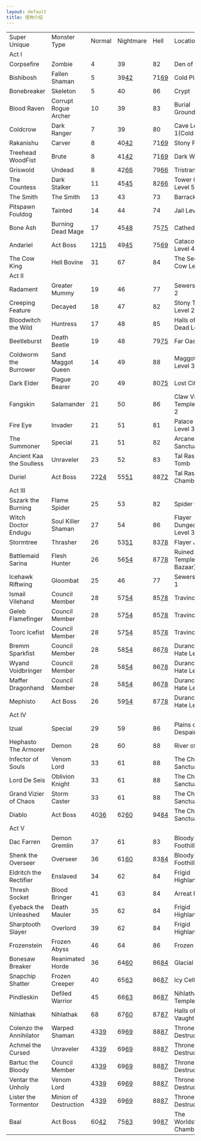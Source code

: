 ```yaml
---
layout: default
title: 怪物介绍
---
```


<table class="tr-Table" id= "tsu">
<colgroup>
	<col align="left">
	<col align="left">
	<col align="middle" width="50">
	<col align="middle" width="50">
	<col align="middle" width="50">
	<col align="middle">
	<col align="middle">
</colgroup>
<tr class="head">
  <td>Super Unique</td>
  <td>Monster Type</td>
  <td>Normal</td>
  <td>Nightmare</td>
  <td>Hell</td>
  <td>Location</td>
  <td>Treasure</td>
</tr>
<tr class="head">
  <td colspan="7">Act I</td>
</tr>
<tr>
  <td>Corpsefire</td>
  <td>Zombie</td>
  <td>4</td>
  <td><span title="Area level 36 + 3">39</span></td>
  <td><span title="Area level 79 + 3">82</span></td>
  <td>Den of Evil</td>
  <td>A</td>
</tr>
<tr>
  <td>Bishibosh</td>
  <td>Fallen Shaman</td>
  <td>5</td>
  <td><span title="Area level 36 + 3">39</span><u>42</u></td>
  <td><span title="Area level 68 + 3">71</span><u>69</u></td>
  <td>Cold Plains</td>
  <td>A</td>
</tr>
<tr>
  <td>Bonebreaker</td>
  <td>Skeleton</td>
  <td>5</td>
  <td><span title="Area level 37 + 3">40</span></td>
  <td><span title="Area level 83 + 3">86</span></td>
  <td>Crypt</td>
  <td>A</td>
</tr>
<tr>
  <td>Blood Raven</td>
  <td>Corrupt Rogue Archer</td>
  <td>10</td>
  <td><span title="Area level 36 + 3">39</span></td>
  <td><span title="Area level 80 + 3">83</span></td>
  <td>Burial Grounds</td>
  <td>Blood Raven</td>
</tr>
<tr>
  <td>Coldcrow</td>
  <td>Dark Ranger</td>
  <td>7</td>
  <td><span title="Area level 36 + 3">39</span></td>
  <td><span title="Area level 77 + 3">80</span></td>
  <td>Cave Level 1<span class="mmap">(Cold Plains)</span></td>
  <td>A</td>
</tr>
<tr>
  <td>Rakanishu</td>
  <td>Carver</td>
  <td>8</td>
  <td><span title="Area level 37 + 3">40</span><u>42</u></td>
  <td><span title="Area level 68 + 3">71</span><u>69</u></td>
  <td>Stony Field</td>
  <td>B</td>
</tr>
<tr>
  <td>Treehead WoodFist</td>
  <td>Brute</td>
  <td>8</td>
  <td><span title="Area level 38 + 3">41</span><u>42</u></td>
  <td><span title="Area level 68 + 3">71</span><u>69</u></td>
  <td>Dark Wood</td>
  <td>B</td>
</tr>
<tr>
  <td>Griswold</td>
  <td>Undead</td>
  <td>8</td>
  <td><span title="Area level 39 + 3">42</span><u>66</u></td>
  <td><span title="Area level 76 + 3">79</span><u>66</u></td>
  <td>Tristram</td>
  <td>Griswold</td>
</tr>
<tr>
  <td>The Countess</td>
  <td>Dark Stalker</td>
  <td>11</td>
  <td><span title="Area level 42 + 3">45</span><u>45</u></td>
  <td><span title="Area level 79 + 3">82</span><u>66</u></td>
  <td>Tower Cellar Level 5</td>
  <td>Countess</td>
</tr>
<tr>
  <td>The Smith</td>
  <td>The Smith</td>
  <td>13</td>
  <td><span title="Area level 40 + 3">43</span></td>
  <td><span title="Area level 70 + 3">73</span></td>
  <td>Barracks</td>
  <td>Smith</td>
</tr>
<tr>
  <td>Pitspawn Fouldog</td>
  <td>Tainted</td>
  <td>14</td>
  <td><span title="Area level 41 + 3">44</span></td>
  <td><span title="Area level 71 + 3">74</span></td>
  <td>Jail Level 2</td>
  <td>B</td>
</tr>
<tr>
  <td>Bone Ash</td>
  <td>Burning Dead Mage</td>
  <td>17</td>
  <td><span title="Area level 42 + 3">45</span><u>48</u></td>
  <td><span title="Area level 72 + 3">75</span><u>75</u></td>
  <td>Cathedral</td>
  <td>C</td>
</tr>
<tr class="bold">
  <td>Andariel</td>
  <td>Act Boss</td>
  <td>12<u>15</u></td>
  <td>49<u>45</u></td>
  <td>75<u>69</u></td>
  <td>Catacombs Level 4</td>
  <td>Andariel</td>
</tr>
<tr>
  <td>The Cow King</td>
  <td>Hell Bovine</td>
  <td>31</td>
  <td><span title="Area level 64 + 3">67</span></td>
  <td><span title="Area level 81 + 3">84</span></td>
  <td>The Secret Cow Level</td>
  <td>Cow King</td>
</tr>
<tr class="head">
  <td colspan="7">Act II</td>
</tr>
<tr>
  <td>Radament</td>
  <td>Greater Mummy</td>
  <td>19</td>
  <td><span title="Area level 43 + 3">46</span></td>
  <td><span title="Area level 74 + 3">77</span></td>
  <td>Sewers Level 2</td>
  <td>Radament</td>
</tr>
<tr>
  <td>Creeping Feature</td>
  <td>Decayed</td>
  <td>18</td>
  <td><span title="Area level 44 + 3">47</span></td>
  <td><span title="Area level 79 + 3">82</span></td>
  <td>Stony Tomb Level 2</td>
  <td>A</td>
</tr>
<tr>
  <td>Bloodwitch the Wild</td>
  <td>Huntress</td>
  <td>17</td>
  <td><span title="Area level 45 + 3">48</span></td>
  <td><span title="Area level 82 + 3">85</span></td>
  <td>Halls of the Dead Level 3</td>
  <td>A</td>
</tr>
<tr>
  <td>Beetleburst</td>
  <td>Death Beetle</td>
  <td>19</td>
  <td><span title="Area level 45 + 3">48</span></td>
  <td><span title="Area level 76 + 3">79</span><u>75</u></td>
  <td>Far Oasis</td>
  <td>B</td>
</tr>
<tr>
  <td>Coldworm the Burrower</td>
  <td>Sand Maggot Queen</td>
  <td>14</td>
  <td><span title="Area level 46 + 3">49</span></td>
  <td><span title="Area level 85 + 3">88</span></td>
  <td>Maggot Lair Level 3</td>
  <td>B</td>
</tr>
<tr>
  <td>Dark Elder</td>
  <td>Plague Bearer</td>
  <td>20</td>
  <td><span title="Area level 46 + 3">49</span></td>
  <td><span title="Area level 77 + 3">80</span><u>75</u></td>
  <td>Lost City</td>
  <td>B</td>
</tr>
<tr>
  <td>Fangskin</td>
  <td>Salamander</td>
  <td>21</td>
  <td><span title="Area level 47 + 3">50</span></td>
  <td><span title="Area level 83 + 3">86</span></td>
  <td>Claw Viper Temple Level 2</td>
  <td>B</td>
</tr>
<tr>
  <td>Fire Eye</td>
  <td>Invader</td>
  <td>21</td>
  <td><span title="Area level 48 + 3">51</span></td>
  <td><span title="Area level 78 + 3">81</span></td>
  <td>Palace Cellar Level 3</td>
  <td>B</td>
</tr>
<tr>
  <td>The Summoner</td>
  <td>Special</td>
  <td>21</td>
  <td><span title="Area level 48 + 3">51</span></td>
  <td><span title="Area level 79 + 3">82</span></td>
  <td>Arcane Sanctuary</td>
  <td>Summoner</td>
</tr>
<tr>
  <td>Ancient Kaa the Soulless</td>
  <td>Unraveler</td>
  <td>23</td>
  <td><span title="Area level 49 + 3">52</span></td>
  <td><span title="Area level 80 + 3">83</span></td>
  <td>Tal Rasha's Tomb</td>
  <td>C</td>
</tr>
<tr class="bold">
  <td>Duriel</td>
  <td>Act Boss</td>
  <td>22<u>24</u></td>
  <td>55<u>51</u></td>
  <td>88<u>72</u></td>
  <td>Tal Rasha's Chamber</td>
  <td>Duriel</td>
</tr>
<tr class="head">
  <td colspan="7">Act III</td>
</tr>
<tr>
  <td>Sszark the Burning</td>
  <td>Flame Spider</td>
  <td>25</td>
  <td><span title="Area level 50 + 3">53</span></td>
  <td><span title="Area level 79 + 3">82</span></td>
  <td>Spider Cavern</td>
  <td>A</td>
</tr>
<tr>
  <td>Witch Doctor Endugu</td>
  <td>Soul Killer Shaman</td>
  <td>27</td>
  <td><span title="Area level 51 + 3">54</span></td>
  <td><span title="Area level 83 + 3">86</span></td>
  <td>Flayer Dungeon Level 3</td>
  <td>B</td>
</tr>
<tr>
  <td>Stormtree</td>
  <td>Thrasher</td>
  <td>26</td>
  <td><span title="Area level 50 + 3">53</span><u>51</u></td>
  <td><span title="Area level 80 + 3">83</span><u>78</u></td>
  <td>Flayer Jungle</td>
  <td>B</td>
</tr>
<tr>
  <td>Battlemaid Sarina</td>
  <td>Flesh Hunter</td>
  <td>26</td>
  <td><span title="Area level 53 + 3">56</span><u>54</u></td>
  <td><span title="Area level 84 + 3">87</span><u>78</u></td>
  <td>Ruined Temple<span class="mmap">(Kurast Bazaar)</span></td>
  <td>B</td>
</tr>
<tr>
  <td>Icehawk Riftwing</td>
  <td>Gloombat</td>
  <td>25</td>
  <td><span title="Area level 43 + 3">46</span></td>
  <td><span title="Area level 74 + 3">77</span></td>
  <td>Sewers Level 1</td>
  <td>A</td>
</tr>
<tr>
  <td>Ismail Vilehand</td>
  <td>Council Member</td>
  <td>28</td>
  <td><span title="Area level 54 + 3">57</span><u>54</u></td>
  <td><span title="Area level 82 + 3">85</span><u>78</u></td>
  <td>Travincal</td>
  <td>Council</td>
</tr>
<tr>
  <td>Geleb Flamefinger</td>
  <td>Council Member</td>
  <td>28</td>
  <td><span title="Area level 54 + 3">57</span><u>54</u></td>
  <td><span title="Area level 82 + 3">85</span><u>78</u></td>
  <td>Travincal</td>
  <td>Council</td>
</tr>
<tr>
  <td>Toorc Icefist</td>
  <td>Council Member</td>
  <td>28</td>
  <td><span title="Area level 54 + 3">57</span><u>54</u></td>
  <td><span title="Area level 82 + 3">85</span><u>78</u></td>
  <td>Travincal</td>
  <td>Council</td>
</tr>
<tr>
  <td>Bremm Sparkfist</td>
  <td>Council Member</td>
  <td>28</td>
  <td><span title="Area level 55 + 3">58</span><u>54</u></td>
  <td><span title="Area level 83 + 3">86</span><u>78</u></td>
  <td>Durance of Hate Level 3</td>
  <td>Council</td>
</tr>
<tr>
  <td>Wyand Voidbringer</td>
  <td>Council Member</td>
  <td>28</td>
  <td><span title="Area level 55 + 3">58</span><u>54</u></td>
  <td><span title="Area level 83 + 3">86</span><u>78</u></td>
  <td>Durance of Hate Level 3</td>
  <td>Council</td>
</tr>
<tr>
  <td>Maffer Dragonhand</td>
  <td>Council Member</td>
  <td>28</td>
  <td><span title="Area level 55 + 3">58</span><u>54</u></td>
  <td><span title="Area level 83 + 3">86</span><u>78</u></td>
  <td>Durance of Hate Level 3</td>
  <td>Council</td>
</tr>
<tr class="bold">
  <td>Mephisto</td>
  <td>Act Boss</td>
  <td>26</td>
  <td>59<u>54</u></td>
  <td>87<u>78</u></td>
  <td>Durance of Hate Level 3</td>
  <td>Mephisto</td>
</tr>
<tr class="head">
  <td colspan="7">Act IV</td>
</tr>
<tr>
  <td>Izual</td>
  <td>Special</td>
  <td>29</td>
  <td><span title="Area level 56 + 3">59</span></td>
  <td><span title="Area level 83 + 3">86</span></td>
  <td>Plains of Despair</td>
  <td>Izual</td>
</tr>
<tr>
  <td>Hephasto The Armorer</td>
  <td>Demon</td>
  <td>28</td>
  <td><span title="Area level 57 + 3">60</span></td>
  <td><span title="Area level 85 + 3">88</span></td>
  <td>River of Flame</td>
  <td>Hephasto</td>
</tr>
<tr>
  <td>Infector of Souls</td>
  <td>Venom Lord</td>
  <td>33</td>
  <td><span title="Area level 58 + 3">61</span></td>
  <td><span title="Area level 85 + 3">88</span></td>
  <td>The Chaos Sanctuary</td>
  <td>B</td>
</tr>
<tr>
  <td>Lord De Seis</td>
  <td>Oblivion Knight</td>
  <td>33</td>
  <td><span title="Area level 58 + 3">61</span></td>
  <td><span title="Area level 85 + 3">88</span></td>
  <td>The Chaos Sanctuary</td>
  <td>C</td>
</tr>
<tr>
  <td>Grand Vizier of Chaos</td>
  <td>Storm Caster</td>
  <td>33</td>
  <td><span title="Area level 58 + 3">61</span></td>
  <td><span title="Area level 85 + 3">88</span></td>
  <td>The Chaos Sanctuary</td>
  <td>B</td>
</tr>
<tr class="bold">
  <td>Diablo</td>
  <td>Act Boss</td>
  <td>40<u>36</u></td>
  <td>62<u>60</u></td>
  <td>94<u>84</u></td>
  <td>The Chaos Sanctuary</td>
  <td>Diablo</td>
</tr>
<tr class="head">
  <td colspan="7">Act V</td>
</tr>
<tr>
  <td>Dac Farren</td>
  <td>Demon Gremlin</td>
  <td>37</td>
  <td><span title="Area level 58 + 3">61</span></td>
  <td><span title="Area level 80 + 3">83</span></td>
  <td>Bloody Foothills</td>
  <td>B</td>
</tr>
<tr>
  <td>Shenk the Overseer</td>
  <td>Overseer</td>
  <td>36</td>
  <td><span title="Area level 58 + 3">61</span><u>60</u></td>
  <td><span title="Area level 80 + 3">83</span><u>84</u></td>
  <td>Bloody Foothills</td>
  <td>A</td>
</tr>
<tr>
  <td>Eldritch the Rectifier</td>
  <td>Enslaved</td>
  <td>34</td>
  <td><span title="Area level 59 + 3">62</span></td>
  <td><span title="Area level 81 + 3">84</span></td>
  <td>Frigid Highlands</td>
  <td>A</td>
</tr>
<tr>
  <td>Thresh Socket</td>
  <td>Blood Bringer</td>
  <td>41</td>
  <td><span title="Area level 60 + 3">63</span></td>
  <td><span title="Area level 81 + 3">84</span></td>
  <td>Arreat Plateau</td>
  <td>Cx</td>
</tr>
<tr>
  <td>Eyeback the Unleashed</td>
  <td>Death Mauler</td>
  <td>35</td>
  <td><span title="Area level 59 + 3">62</span></td>
  <td><span title="Area level 81 + 3">84</span></td>
  <td>Frigid Highlands</td>
  <td>A</td>
</tr>
<tr>
  <td>Sharptooth Slayer</td>
  <td>Overlord</td>
  <td>39</td>
  <td><span title="Area level 59 + 3">62</span></td>
  <td><span title="Area level 81 + 3">84</span></td>
  <td>Frigid Highlands</td>
  <td>B</td>
</tr>
<tr>
  <td>Frozenstein</td>
  <td>Frozen Abyss</td>
  <td>46</td>
  <td><span title="Area level 61 + 3">64</span></td>
  <td><span title="Area level 83 + 3">86</span></td>
  <td>Frozen River</td>
  <td>C</td>
</tr>
<tr>
  <td>Bonesaw Breaker</td>
  <td>Reanimated Horde</td>
  <td>36</td>
  <td><span title="Area level 61 + 3">64</span><u>60</u></td>
  <td><span title="Area level 83 + 3">86</span><u>84</u></td>
  <td>Glacial Trail</td>
  <td>A</td>
</tr>
<tr>
  <td>Snapchip Shatter</td>
  <td>Frozen Creeper</td>
  <td>40</td>
  <td><span title="Area level 62 + 3">65</span><u>63</u></td>
  <td><span title="Area level 83 + 3">86</span><u>87</u></td>
  <td>Icy Cellar</td>
  <td>C</td>
</tr>
<tr>
  <td>Pindleskin</td>
  <td>Defiled Warrior</td>
  <td>45</td>
  <td><span title="Area level 63 + 3">66</span><u>63</u></td>
  <td><span title="Area level 83 + 3">86</span><u>87</u></td>
  <td>Nihlathak's Temple</td>
  <td>Cx</td>
</tr>
<tr>
  <td>Nihlathak</td>
  <td>Nihlathak</td>
  <td>68</td>
  <td><span title="Area level 64 + 3">67</span><u>60</u></td>
  <td><span title="Area level 84 + 3">87</span><u>87</u></td>
  <td>Halls of Vaught</td>
  <td>Nihlathak</td>
</tr>
<tr>
  <td>Colenzo the Annihilator</td>
  <td>Warped Shaman</td>
  <td>43<u>39</u></td>
  <td><span title="Area level 66 + 3">69</span><u>69</u></td>
  <td><span title="Area level 85 + 3">88</span><u>87</u></td>
  <td>Throne of Destruction</td>
  <td>Champ C</td>
</tr>
<tr>
  <td>Achmel the Cursed</td>
  <td>Unraveler</td>
  <td>43<u>39</u></td>
  <td><span title="Area level 66 + 3">69</span><u>69</u></td>
  <td><span title="Area level 85 + 3">88</span><u>87</u></td>
  <td>Throne of Destruction</td>
  <td>Champ C</td>
</tr>
<tr>
  <td>Bartuc the Bloody</td>
  <td>Council Member</td>
  <td>43<u>39</u></td>
  <td><span title="Area level 66 + 3">69</span><u>69</u></td>
  <td><span title="Area level 85 + 3">88</span><u>87</u></td>
  <td>Throne of Destruction</td>
  <td>Champ C</td>
</tr>
<tr>
  <td>Ventar the Unholy</td>
  <td>Venom Lord</td>
  <td>43<u>39</u></td>
  <td><span title="Area level 66 + 3">69</span><u>69</u></td>
  <td><span title="Area level 85 + 3">88</span><u>87</u></td>
  <td>Throne of Destruction</td>
  <td>Champ C</td>
</tr>
<tr>
  <td>Lister the Tormentor</td>
  <td>Minion of Destruction</td>
  <td>43<u>39</u></td>
  <td><span title="Area level 66 + 3">69</span><u>69</u></td>
  <td><span title="Area level 85 + 3">88</span><u>87</u></td>
  <td>Throne of Destruction</td>
  <td>Champ C</td>
</tr>
<tr class="bold">
  <td>Baal</td>
  <td>Act Boss</td>
  <td>60<u>42</u></td>
  <td>75<u>63</u></td>
  <td>99<u>87</u></td>
  <td>The Worldstone Chamber</td>
  <td>Baal</td>
</tr>
</table>

